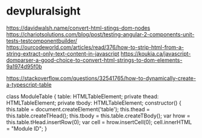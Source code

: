# devpluralsight

https://davidwalsh.name/convert-html-stings-dom-nodes
https://chariotsolutions.com/blog/post/testing-angular-2-components-unit-tests-testcomponentbuilder/
https://ourcodeworld.com/articles/read/376/how-to-strip-html-from-a-string-extract-only-text-content-in-javascript
https://koukia.ca/javascript-domparser-a-good-choice-to-convert-html-strings-to-dom-elements-9a1974d95f0b

https://stackoverflow.com/questions/32541765/how-to-dynamically-create-a-typescript-table


class ModuleTable {
  table: HTMLTableElement;
  private thead: HTMLTableElement;
  private tbody: HTMLTableElement;
  constructor() {
    this.table = document.createElement('table');
    this.thead = <HTMLTableElement> this.table.createTHead();
    this.tbody = <HTMLTableElement> this.table.createTBody();
    var hrow = <HTMLTableRowElement> this.table.tHead.insertRow(0);
    var cell = hrow.insertCell(0);
    cell.innerHTML = "Module ID";
  }
